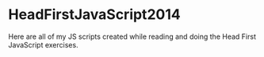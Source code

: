 # HeadFirstJavaScript2014
Here are all of my JS scripts created while reading and doing the Head First JavaScript exercises.
